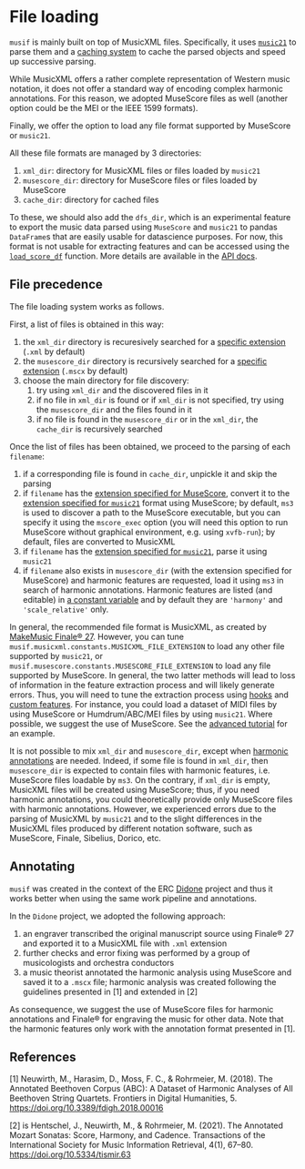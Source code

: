 # File loading

`musif` is mainly built on top of MusicXML files. Specifically, it uses [`music21`](https://web.mit.edu/`music21`/) to
parse them and a [caching system](./Caching.html) to cache the parsed objects and speed
up successive parsing.

While MusicXML offers a rather complete representation of Western music notation, it
does not offer a standard way of encoding complex harmonic annotations. For this reason,
we adopted MuseScore files as well (another option could be the MEI or the IEEE
1599 formats).

Finally, we offer the option to load any file format supported by MuseScore or
`music21`.

All these file formats are managed by 3 directories:
1. `xml_dir`: directory for MusicXML files or files loaded by `music21`
2. `musescore_dir`: directory for MuseScore files or files loaded by MuseScore
3. `cache_dir`: directory for cached files

To these, we should also add the `dfs_dir`, which is an experimental feature to export
the music data parsed using `MuseScore` and `music21` to pandas `DataFrame`s that are
easily usable for datascience purposes. For now, this format is not usable for
extracting features and can be accessed using the
[`load_score_df`](./API/musif.cache.html#musif.cache.utils.load_score_df) function.
More details are available in the [API
docs](./API/musif.cache.html#musif.cache.utils.store_score_df).

## File precedence

The file loading system works as follows.

First, a list of files is obtained in this way:

1. the `xml_dir` directory is recuresively searched for a [specific
   extension](./API/musif.musicxml.html#musif.musicxml.constants.MUSICXML_FILE_EXTENSION)
   (`.xml` by default)
2. the `musescore_dir` directory is recursively searched for a
   [specific
   extension](./API/musif.musescore.html#musif.musescore.constants.MUSESCORE_FILE_EXTENSION)
   (`.mscx` by default)
3. choose the main directory for file discovery:
    1. try using `xml_dir` and the discovered files in it
    2. if no file in `xml_dir` is found or if `xml_dir` is not specified, try using the
     `musescore_dir` and the files found in it 
    3. if no file is found in the `musescore_dir` or in the `xml_dir`, the `cache_dir` is
     recursively searched

Once the list of files has been obtained, we proceed to the parsing of each
`filename`:
1. if a corresponding file is found in `cache_dir`, unpickle it and skip the parsing
2. if `filename` has the [extension specified for
   MuseScore](./API/musif.musescore.html#musif.musescore.constants.MUSESCORE_FILE_EXTENSION),
   convert it to the [extension specified for
   `music21`](./API/musif.musicxml.html#musif.musicxml.constants.MUSICXML_FILE_EXTENSION)
   format using MuseScore; by default, `ms3` is used to discover a path to the MuseScore
   executable, but you can specify it using the `mscore_exec` option (you will need this
   option to run MuseScore without graphical environment, e.g. using `xvfb-run`); by
   default, files are converted to MusicXML
3. if `filename` has the [extension specified for
   `music21`](./API/musif.musicxml.html#musif.musicxml.constants.MUSICXML_FILE_EXTENSION),
   parse it using `music21`
4. if `filename` also exists in `musescore_dir` (with the extension specified for
   MuseScore) and harmonic features are requested, load it using `ms3` in search of
   harmonic annotations. Harmonic features are listed (and editable) in [a constant
   variable](./API/musif.extract.html#musif.extract.constants.REQUIRE_MSCORE) and by
   default they are `'harmony'` and `'scale_relative'` only.

In general, the recommended file format is MusicXML, as created by [MakeMusic Finale®
27](https://web.archive.org/web/https://www.finalemusic.com/blog/finale-v27-is-here/).
However, you can tune `musif.musicxml.constants.MUSICXML_FILE_EXTENSION` to load any
other file supported by `music21`, or `musif.musescore.constants.MUSESCORE_FILE_EXTENSION`
to load any file supported by MuseScore. In general, the two latter methods will lead to
loss of information in the feature extraction process and will likely generate errors.
Thus, you will need to tune the extraction process using [hooks](./Hooks.html) and
[custom features](./Custom_features.html). For instance, you could load a dataset of
MIDI files by using MuseScore or Humdrum/ABC/MEI files by using `music21`. Where possible,
we suggest the use of MuseScore. See the [advanced tutorial]() for an example.

It is not possible to mix `xml_dir` and `musescore_dir`, except when [harmonic
annotations](./API/musif.extract.html#musif.extract.constants.REQUIRE_MSCORE) are
needed. Indeed, if some file is found in `xml_dir`, then
`musescore_dir` is expected to contain files with harmonic features, i.e. MuseScore
files loadable by `ms3`. On the contrary, if `xml_dir` is empty, MusicXML files will
be created using MuseScore; thus, if you need harmonic annotations, you could
theoretically provide only MuseScore files with harmonic annotations. However, we
experienced errors due to the parsing of MusicXML by `music21` and to the  slight
differences in the MusicXML files produced by different notation software, such as
MuseScore, Finale, Sibelius, Dorico, etc.

## Annotating

`musif` was created in the context of the ERC [Didone](https://didone.eu) project and thus
it works better when using the same work pipeline and annotations.

In the `Didone` project, we adopted the following approach:
1. an engraver transcribed the original manuscript source using Finale® 27 and
   exported it to a MusicXML file with `.xml` extension
2. further checks and error fixing was performed by a group of musicologists and orchestra conductors
3. a music theorist annotated the harmonic analysis using MuseScore and saved it to a
   `.mscx` file; harmonic analysis was created following the guidelines presented in [1] and extended in [2]

As consequence, we suggest the use of MuseScore files for harmonic annotations and
Finale® for engraving the music for other data. Note that the harmonic features only
work with the annotation format presented in [1].

## References

[1] Neuwirth, M., Harasim, D., Moss, F. C., & Rohrmeier, M. (2018). The Annotated Beethoven Corpus (ABC): A Dataset of Harmonic Analyses of All Beethoven String Quartets. Frontiers in Digital Humanities, 5. https://doi.org/10.3389/fdigh.2018.00016

[2] is Hentschel, J., Neuwirth, M., & Rohrmeier, M. (2021). The Annotated Mozart Sonatas: Score, Harmony, and Cadence. Transactions of the International Society for Music Information Retrieval, 4(1), 67–80. https://doi.org/10.5334/tismir.63
